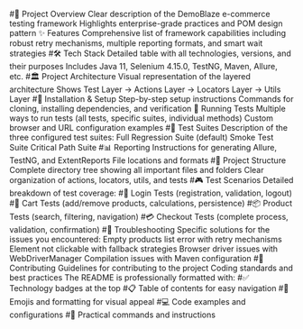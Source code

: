 #🎯 Project Overview
Clear description of the DemoBlaze e-commerce testing framework
Highlights enterprise-grade practices and POM design pattern
✨ Features
Comprehensive list of framework capabilities including robust retry mechanisms, multiple reporting formats, and smart wait strategies
#🛠️ Tech Stack
Detailed table with all technologies, versions, and their purposes
Includes Java 11, Selenium 4.15.0, TestNG, Maven, Allure, etc.
#🏛️ Project Architecture
Visual representation of the layered architecture
Shows Test Layer → Actions Layer → Locators Layer → Utils Layer
#🚀 Installation & Setup
Step-by-step setup instructions
Commands for cloning, installing dependencies, and verification
🧪 Running Tests
Multiple ways to run tests (all tests, specific suites, individual methods)
Custom browser and URL configuration examples
#🎯 Test Suites
Description of the three configured test suites:
Full Regression Suite (default)
Smoke Test Suite
Critical Path Suite
#📊 Reporting
Instructions for generating Allure, TestNG, and ExtentReports
File locations and formats
#📁 Project Structure
Complete directory tree showing all important files and folders
Clear organization of actions, locators, utils, and tests
#🎮 Test Scenarios
Detailed breakdown of test coverage:
#🔐 Login Tests (registration, validation, logout)
#🛒 Cart Tests (add/remove products, calculations, persistence)
#📦 Product Tests (search, filtering, navigation)
#💳 Checkout Tests (complete process, validation, confirmation)
#🐛 Troubleshooting
Specific solutions for the issues you encountered:
Empty products list error with retry mechanisms
Element not clickable with fallback strategies
Browser driver issues with WebDriverManager
Compilation issues with Maven configuration
#🤝 Contributing
Guidelines for contributing to the project
Coding standards and best practices
The README is professionally formatted with:
#✅ Technology badges at the top
#📋 Table of contents for easy navigation
#🎨 Emojis and formatting for visual appeal
#💻 Code examples and configurations
#🔧 Practical commands and instructions
